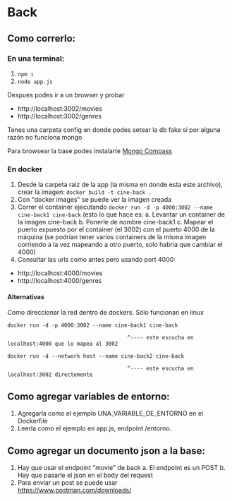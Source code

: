 # Back

## Como correrlo:

### En una terminal:

1. `npm i`
2. `node app.js`

Despues podes ir a un browser y probar

- http://localhost:3002/movies
- http://localhost:3002/genres

Tenes una carpeta config en donde podes setear la db fake si por alguna razón no funciona mongo

Para browsear la base podes instalarte [Mongo Compass](https://www.mongodb.com/es/products/compass)

### En docker

1. Desde la carpeta raiz de la app (la misma en donde esta este archivo), crear la imagen:
   `docker build -t cine-back .`
2. Con "docker images" se puede ver la imagen creada
3. Correr el container ejecutando
   `docker run -d -p 4000:3002 --name cine-back1 cine-back`
   (esto lo que hace es:
   a. Levantar un container de la imagen cine-back
   b. Ponerle de nombre cine-back1
   c. Mapear el puerto expuesto por el container (el 3002) con el puerto 4000 de la máquina
   (se podrían tener varios containers de la misma imagen corriendo a la vez
   mapeando a otro puerto, solo habria que cambiar el 4000)
4. Consultar las urls como antes pero usando port 4000:

- http://localhost:4000/movies
- http://localhost:4000/genres

#### Alternativas

Como direccionar la red dentro de dockers. Sólo funcionan en linux

```
docker run -d -p 4000:3002 --name cine-back1 cine-back
```

                                          ^---- este escucha en localhost:4000 que lo mapea al 3002

```
docker run -d --network host --name cine-back2 cine-back
```

                                          ^---- este escucha en localhost:3002 directemente

## Como agregar variables de entorno:

1. Agregarla como el ejemplo UNA_VARIABLE_DE_ENTORNO en el Dockerfile
2. Leerla como el ejemplo en app.js, endpoint /entorno.

## Como agregar un documento json a la base:

1. Hay que usar el endpoint "movie" de back
   a. El endpoint es un POST
   b. Hay que pasarle el json en el body del request
2. Para enviar un post se puede usar https://www.postman.com/downloads/

